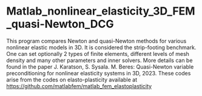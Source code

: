 # Matlab_nonlinear_elasticity_3D_FEM_quasi-Newton_DCG

This program compares Newton and quasi-Newton methods for various nonlinear elastic models in 3D. It is considered the strip-footing benchmark. One can set optionally 2 types of finite elements, different levels of mesh density and many other parameters and inner solvers. More details can be found in the paper J. Karatson, S. Sysala. M. Beres:  Quasi-Newton variable preconditioning for nonlinear elasticity systems in 3D, 2023. These codes arise from the codes on elasto-plasticity available at https://github.com/matlabfem/matlab_fem_elastoplasticity

